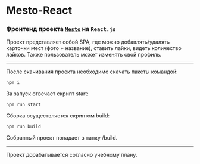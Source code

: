 # Mesto-React
### Фронтенд проекта [`Mesto`](https://glepka.github.io/mesto/) на `React.js`
Проект представляет собой SPA, где можно добавлять/удалять карточки мест (фото + название), ставить лайки, видеть количество лайков. Также пользователь может изменять свой профиль.

---

После скачивания проекта необходимо скачать пакеты командой:
```
npm i
```
За запуск отвечает скрипт start:
```
npm run start
```
Сборка осуществляется скриптом build:
```
npm run build
```
Собранный проект попадает в папку /build.

---
Проект дорабатывается согласно учебному плану.  
